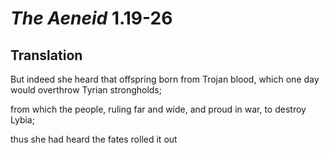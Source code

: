 # *The Aeneid* 1.19-26

## Translation

But indeed she heard that offspring born from Trojan blood, which one day would overthrow Tyrian strongholds;

from which the people, ruling far and wide, and proud in war, to destroy Lybia;

thus she had heard the fates rolled it out
